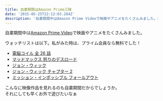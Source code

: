 ```yaml
---
title: 自粛期間はAmazon Prime三昧
date: '2015-05-25T22:12:03.284Z'
description: '自粛期間中はAmazon Prime Videoで映画やアニメをたくさんみました。私の鑑賞したものについてご紹介します。'
---
```


自粛期間中は[Amazon Prime Video](https://amzn.to/2yxBstC)で映画やアニメをたくさんみました。

ウォッチリストは以下。私がみた時は、プライム会員なら無料でした！

- [電脳コイル 全 26 話](https://amzn.to/36yDxCc)
- [マッドマックス 怒りのデスロード](https://amzn.to/3eewEID)
- [ジョン・ウィック](https://amzn.to/2LU53jV)
- [ジョン・ウィック チャプター 2](https://amzn.to/2WXwbER)
- [ミッション・インポッシブル フォールアウト](https://amzn.to/2ZxV1Ni)

こんなに映像作品を見れるのも自粛期間だからでしょうか。  
それにしても早くお外で遊びたいなぁ
